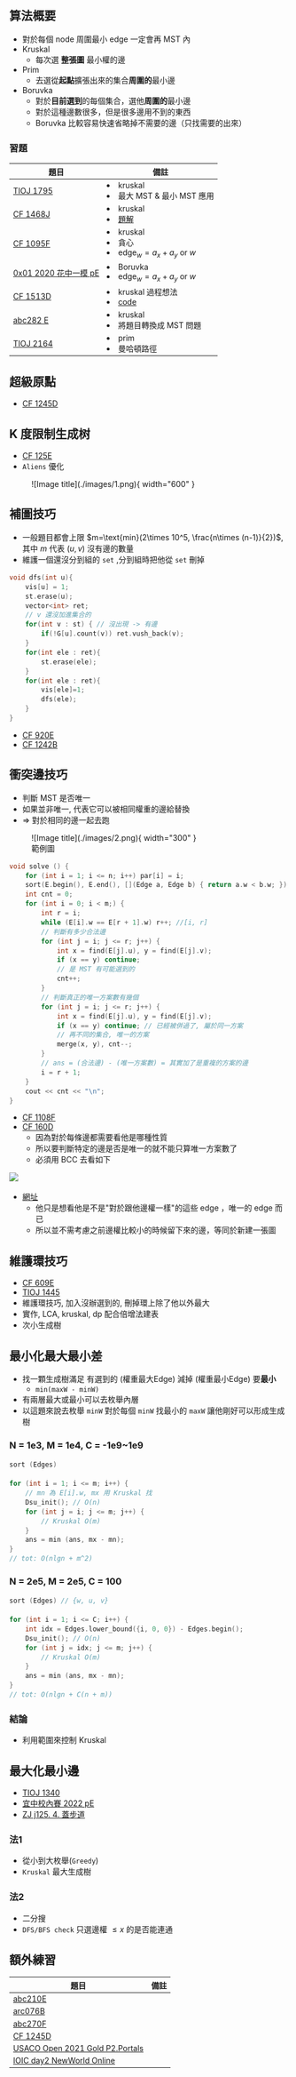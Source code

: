 ## 算法概要
- 對於每個 node 周圍最小 edge 一定會再 MST 內
- Kruskal
	- 每次選 **整張圖** 最小權的邊
- Prim
	- 去選從**起點**擴張出來的集合**周圍的**最小邊
- Boruvka
	- 對於**目前選到**的每個集合，選他**周圍的**最小邊
	- 對於這種邊數很多，但是很多邊用不到的東西 
	- Boruvka 比較容易快速省略掉不需要的邊（只找需要的出來）

### 習題

| 題目                                                         | 備註                                                         |
| ------------------------------------------------------------ | ------------------------------------------------------------ |
| [TIOJ 1795](https://tioj.ck.tp.edu.tw/problems/1795)         | <li>kruskal<br><li>最大 MST & 最小 MST 應用                  |
| [CF 1468J](https://codeforces.com/problemset/problem/1468/J) | <li>kruskal<br><li>[題解](https://blog.csdn.net/weixin_51797626/article/details/124066368?spm=1001.2101.3001.6650.1&utm_medium=distribute.pc_relevant.none-task-blog-2%7Edefault%7ECTRLIST%7ERate-1-124066368-blog-113801758.topnsimilarv1&depth_1-utm_source=distribute.pc_relevant.none-task-blog-2%7Edefault%7ECTRLIST%7ERate-1-124066368-blog-113801758.topnsimilarv1&utm_relevant_index=2) |
| [CF 1095F](https://codeforces.com/problemset/problem/1095/F) | <li>kruskal<br><li>貪心<br><li>$\text{edge}_w=a_x+a_y \text{ or } w$ |
| [0x01 2020 花中一模 pE](https://codeforces.com/group/GG44hyrVLY/contest/297533/problem/E) | <li>Boruvka<br><li>$\text{edge}_w=a_x+a_y \text{ or } w$     |
| [CF 1513D](https://codeforces.com/contest/1513/problem/D)    | <li>kruskal 過程想法<br><li>[code](http://codepad.org/UTaMikoD) |
| [abc282 E](https://atcoder.jp/contests/abc282/tasks/abc282_e) | <li>kruskal<br><li>將題目轉換成 MST 問題                     |
| [TIOJ 2164](https://tioj.ck.tp.edu.tw/problems/2164)         | <li>prim<br><li>曼哈頓路徑                                   |

## 超級原點
- [CF 1245D](https://codeforces.com/problemset/problem/1245/D)

## K 度限制生成树
- [CF 125E](https://codeforces.com/problemset/problem/125/E)
- $\texttt{Aliens}$ 優化

<figure markdown>
  ![Image title](./images/1.png){ width="600" }
</figure>


## 補圖技巧
- 一般題目都會上限 $m=\text{min}(2\times 10^5, \frac{n\times (n-1)}{2})$, 其中 $m$ 代表 $(u,v)$ 沒有邊的數量
- 維護一個還沒分到組的 `set` ,分到組時把他從 `set` 刪掉



```cpp linenums="1"
void dfs(int u){
    vis[u] = 1;
    st.erase(u);
    vector<int> ret;
    // v 還沒加進集合的
    for(int v : st) { // 沒出現 -> 有邊
        if(!G[u].count(v)) ret.vush_back(v);
    }
    for(int ele : ret){
        st.erase(ele);
    }
    for(int ele : ret){
        vis[ele]=1;
        dfs(ele);
    }
}
```

- [CF 920E](https://codeforces.com/problemset/problem/920/E)
- [CF 1242B](https://codeforces.com/problemset/problem/1242/B)


## 衝突邊技巧
- 判斷 MST 是否唯一
- 如果並非唯一, 代表它可以被相同權重的邊給替換
- $\Rightarrow$ 對於相同的邊一起去跑

<figure markdown>
  ![Image title](./images/2.png){ width="300" }
  <figcaption>範例圖</figcaption>
</figure>


```cpp linenums="1"
void solve () {
    for (int i = 1; i <= n; i++) par[i] = i;
    sort(E.begin(), E.end(), [](Edge a, Edge b) { return a.w < b.w; });
    int cnt = 0;
    for (int i = 0; i < m;) {
        int r = i;
        while (E[i].w == E[r + 1].w) r++; //[i, r]
        // 判斷有多少合法邊
        for (int j = i; j <= r; j++) {
            int x = find(E[j].u), y = find(E[j].v);
            if (x == y) continue;
            // 是 MST 有可能選到的
            cnt++; 
        }
        // 判斷真正的唯一方案數有幾個
        for (int j = i; j <= r; j++) {
            int x = find(E[j].u), y = find(E[j].v);
            if (x == y) continue; // 已經被併過了, 屬於同一方案
            // 再不同的集合, 唯一的方案
            merge(x, y), cnt--;
        }
        // ans = (合法邊) - (唯一方案數) = 其實加了是重複的方案的邊 
        i = r + 1;
    }
    cout << cnt << "\n";
}
```

- [CF 1108F](https://codeforces.com/contest/1108/problem/F)
- [CF 160D](https://codeforces.com/contest/160/problem/D)
    - 因為對於每條邊都需要看他是哪種性質
    - 所以要判斷特定的邊是否是唯一的就不能只算唯一方案數了
    - 必須用 BCC 去看如下

![](https://cdn.discordapp.com/attachments/972879937180692551/1014553797806272583/858cfd42763fb554.png)

- [網址](https://blog.csdn.net/m0_56280274/article/details/123765300?spm=1001.2101.3001.6650.1&utm_medium=distribute.pc_relevant.none-task-blog-2%7Edefault%7EOPENSEARCH%7ERate-1-123765300-blog-101834844.topnsimilarv1&depth_1-utm_source=distribute.pc_relevant.none-task-blog-2%7Edefault%7EOPENSEARCH%7ERate-1-123765300-blog-101834844.topnsimilarv1&utm_relevant_index=2)
  - 他只是想看他是不是"對於跟他邊權一樣"的這些 edge ，唯一的 edge 而已
  - 所以並不需考慮之前邊權比較小的時候留下來的邊，等同於新建一張圖

## 維護環技巧
- [CF 609E](https://codeforces.com/contest/609/problem/E)
- [TIOJ 1445](https://tioj.ck.tp.edu.tw/problems/1445)
- 維護環技巧, 加入沒辦選到的, 刪掉環上除了他以外最大
- 實作, LCA, kruskal, dp 配合倍增法建表
- 次小生成樹

## 最小化最大最小差

- 找一顆生成樹滿足 有選到的 (權重最大Edge) 減掉 (權重最小Edge) 要**最小**
  - $\texttt{min(maxW - minW)}$
- 有兩層最大或最小可以去枚舉內層
- 以這題來說去枚舉 $\texttt{minW}$ 對於每個 $\texttt{minW}$ 找最小的 $\texttt{maxW}$ 讓他剛好可以形成生成樹

### N = 1e3, M = 1e4, C = -1e9~1e9

```cpp linenums="1"
sort (Edges)
    
for (int i = 1; i <= m; i++) {
    // mn 為 E[i].w, mx 用 Kruskal 找
    Dsu_init(); // O(n)
    for (int j = i; j <= m; j++) {
        // Kruskal O(m)
    }
    ans = min (ans, mx - mn);
}
// tot: O(nlgn + m^2)
```

### N = 2e5, M = 2e5, C = 100

```cpp linenums="1"
sort (Edges) // {w, u, v}
    
for (int i = 1; i <= C; i++) {
    int idx = Edges.lower_bound({i, 0, 0}) - Edges.begin();
    Dsu_init(); // O(n)
    for (int j = idx; j <= m; j++) {
        // Kruskal O(m)
    }
    ans = min (ans, mx - mn);
}
// tot: O(nlgn + C(n + m))
```

### 結論
- 利用範圍來控制 Kruskal

## 最大化最小邊
- [TIOJ 1340](https://tioj.ck.tp.edu.tw/problems/1340)
- [宜中校內賽 2022 pE](https://sorahisa-rank.github.io/sh-ylsh/2022/problems.pdf#page=12)
- [ZJ j125. 4. 蓋步道](https://zerojudge.tw/ShowProblem?problemid=j125)

### 法1
- 從小到大枚舉($\texttt{Greedy}$)
- $\texttt{Kruskal}$ 最大生成樹

### 法2
- 二分搜
- $\texttt{DFS/BFS check}$ 只選邊權 $\le x$ 的是否能連通

## 額外練習
| 題目                                                         | 備註 |
| ------------------------------------------------------------ | ---- |
| [abc210E](https://atcoder.jp/contests/abc210/tasks/abc210_e) |      |
| [arc076B](https://atcoder.jp/contests/arc076/tasks/arc076_b) |      |
| [abc270F](https://atcoder.jp/contests/abc270/tasks/abc270_f) |      |
| [CF 1245D](https://codeforces.com/problemset/problem/1245/D) |      |
| [USACO Open 2021 Gold P2.Portals](http://www.usaco.org/index.php?page=viewproblem2&cpid=1138) |      |
| [IOIC day2 NewWorld Online](https://judge.ioicamp.org/contests/2/problems/207) |      |